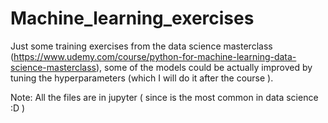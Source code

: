 # Machine_learning_exercises

Just some training exercises from the data science masterclass (https://www.udemy.com/course/python-for-machine-learning-data-science-masterclass), some of the models could be actually improved by tuning the hyperparameters (which I will do it after the course ).

Note: All the files are in jupyter ( since is the most common in data science :D )
